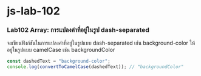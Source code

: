 # js-lab-102
### Lab102 Array: การแปลงคำที่อยู่ในรูป dash-separated
จงเขียนฟังก์ชันในการแปลงคำที่อยู่ในรูปแบบ dash-separated เช่น background-color ให้อยู่ในรูปแบบ camelCase เช่น backgroundColor

```JavaScript
const dashedText = "background-color";
console.log(convertToCamelCase(dashedText)); // "backgroundColor"
```
